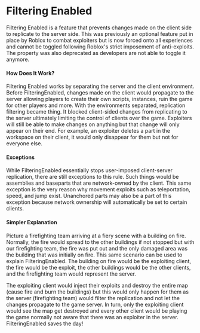 # Filtering Enabled

Filtering Enabled is a feature that prevents changes made on the client side to replicate to the server side. This was previously an optional feature put in place by Roblox to combat exploiters but is now forced onto all experiences and cannot be toggled following Roblox's strict imposement of anti-exploits. The property was also deprecated as developers are not able to toggle it anymore.

#### How Does It Work?

Filtering Enabled works by separating the server and the client environment. Before FilteringEnabled, changes made on the client would propagate to the server allowing players to create their own scripts, instances, ruin the game for other players and more. With the environments separated, replication filtering became thing. It blocked client-sided changes from replicating to the server ultimately limiting the control of clients over the game. Exploiters will still be able to make changes on anything but that change will only appear on their end. For example, an exploiter deletes a part in the workspace on their client, it would only disappear for them but not for everyone else.

#### Exceptions

While FilteringEnabled essentially stops user-imposed client-server replication, there are still exceptions to this rule. Such things would be assemblies and baseparts that are network-owned by the client. This same exception is the very reason why movement exploits such as teleportation, speed, and jump exist. Unanchored parts may also be a part of this exception because network ownership will automatically be set to certain clients.

#### Simpler Explanation

Picture a firefighting team arriving at a fiery scene with a building on fire. Normally, the fire would spread to the other buildings if not stopped but with our firefighting team, the fire was put out and the only damaged area was the building that was initially on fire. This same scenario can be used to explain FilteringEnabled. The building on fire would be the exploiting client, the fire would be the exploit, the other buildings would be the other clients, and the firefighting team would represent the server.

The exploiting client would inject their exploits and destroy the entire map (cause fire and burn the buildings) but this would only happen for them as the server (firefighting team) would filter the replication and not let the changes propagate to the game server. In turn, only the exploiting client would see the map get destroyed and every other client would be playing the game normally not aware that there was an exploiter in the server. FilteringEnabled saves the day!




